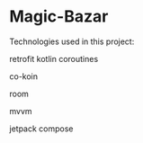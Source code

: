 # Magic-Bazar

Technologies used in this project:

retrofit
kotlin coroutines

co-koin

room

mvvm

jetpack compose
